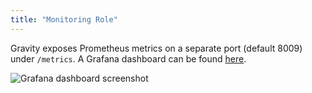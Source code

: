 ```yaml
---
title: "Monitoring Role"
---
```


Gravity exposes Prometheus metrics on a separate port (default 8009) under `/metrics`. A Grafana dashboard can be found [here](https://github.com/BeryJu/gravity/blob/main/extras/grafana/dashboard.json).

![Grafana dashboard screenshot](/images/grafana.png)
